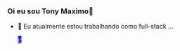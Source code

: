 ### Oi eu sou Tony Maximo👋

- 🔭 Eu atualmente estou trabalhando como full-stack ...

  <div> 
    <a style="background: blue; color: white;" href="https://github.com/TonyMaximo/TonyMaximo)https://github.com/TonyMaximo/TonyMaximo">ir</a>
  </div>


